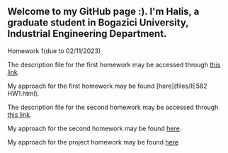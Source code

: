 ## Welcome to my GitHub page :). I'm Halis, a graduate student in Bogazici University, Industrial Engineering Department.

Homework 1(due to 02/11/2023)

The description file for the first homework may be accessed through [this link](files/IE582_Fall23_Homework1.pdf).

My approach for the first homework may be found [here](files/IE582 HW1.html).

The description file for the second homework may be accessed through [this link](files/IE582_Fall23_Homework2.pdf).

My approach for the second homework may be found [here](files/IE582hw2.html).

My approach for the project homework may be found [here](files/IE582_Project.pdf)
